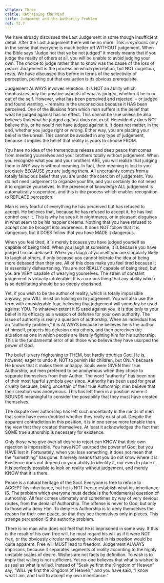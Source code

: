 ```yaml
---
chapter: Three
ctitle: Retraining the Mind
title: Judgement and the Authority Problem
ref: T3.7
---
```


We have already discussed the Last Judgement in some though insufficient
detail. After the Last Judgement there will be no more. This is symbolic
only in the sense that everyone is much better off WITHOUT judgement.
When the Bible says “Judge not that ye be not judged” it merely means
that if you judge the reality of others at all, you will be unable to
avoid judging your own. The choice to judge rather than to know was the
cause of the loss of peace. Judgement is the process on which
perception, but NOT cognition, rests. We have discussed this before in
terms of the selectivity of perception, pointing out that evaluation is
its obvious prerequisite.

Judgement ALWAYS involves rejection. It is NOT an ability which
emphasizes only the positive aspects of what is judged, whether it be in
or out of the self. However, what has been perceived and rejected, – or
judged and found wanting, – remains in the unconscious because it HAS
been perceived. One of the illusions from which man suffers is the
belief that what he judged against has
no effect. This cannot be true unless he also believes that what he
judged against does not exist. He evidently does NOT believe this, or he
would not have judged against it. It does not matter, in the end,
whether you judge right or wrong. Either way, you are placing your
belief in the unreal. This cannot be avoided in any type of judgement,
because it implies the belief that reality is yours to choose FROM.

You have no idea of the tremendous release and deep peace that comes
from meeting yourselves and your brothers totally without judgement.
When you recognize what you and your brothers ARE, you will realize that
judging them in ANY way is without meaning. In fact, their meaning is
lost to you precisely BECAUSE you are judging them. All uncertainty
comes from a totally fallacious belief that you are under the coercion
of judgement. You do not need judgement to organize your life, and you
certainly do not need it to organize yourselves. In the presence of
knowledge ALL judgement is automatically suspended, and this is the
process which enables recognition to REPLACE perception.

Man is very fearful of everything he has perceived but has refused to
accept. He believes that, because he has refused to accept it, he has
lost control over it. This is why he sees it in nightmares, or in
pleasant disguises in what seem to be his happier dreams. Nothing that
you have refused to accept can be brought into awareness. It does NOT
follow that it is dangerous, but it DOES follow that you have MADE it
dangerous.

When you feel tired, it is merely because you have judged yourself as
capable of being tired. When you laugh at someone, it is because you
have judged him as debased. When you laugh at yourself you are singularly
likely to laugh at others, if only because you cannot tolerate the idea
of being more debased than they are. All of this does make you feel
tired because it is essentially disheartening. You are not REALLY
capable of being tired, but you are VERY capable of wearying yourselves.
The strain of constant judgement is virtually intolerable. It is a
curious thing that any ability which is so debilitating should be so
deeply cherished.

Yet, if you wish to be the author of reality, which is totally
impossible anyway, you WILL insist on holding on to judgement. You
will also use the term with considerable fear, believing that judgement
will someday be used against YOU. To whatever extent it IS used against
you, it is due only to your belief in its efficacy as a weapon of
defense for your own authority. The issue of authority is really a
question of authorship. When an individual has an “authority problem,” it
is ALWAYS because he believes he is the author of himself, projects his
delusion onto others, and then perceives the situation as one in which
people are literally fighting him for his authorship. This is the
fundamental error of all those who believe they have usurped the power
of God.

The belief is very frightening to THEM, but hardly troubles God. He is,
however, eager to undo it, NOT to punish His children, but ONLY because
He knows that it makes them unhappy. Souls were GIVEN their true
Authorship, but men preferred to be anonymous when they chose to
separate themselves from their Author. The word “authority” has been one
of their most fearful symbols ever since. Authority has been used for
great cruelty because, being uncertain of their true Authorship, men
believe that their creation was anonymous. This has left them in a
position where it SOUNDS meaningful to consider the possibility that
they must have created themselves.

The dispute over authorship has left such uncertainty in the minds of
men that some have even doubted whether they really exist at all.
Despite the apparent contradiction in this position, it is in one sense
more tenable than the view that they created themselves. At least it
acknowledges the fact that SOME true authorship is necessary for
existence.

Only those who give over all desire to reject can KNOW that their own
rejection is impossible. You have NOT usurped the power of God, but you
HAVE lost it. Fortunately, when you lose something, it does not mean
that the “something” has gone. It merely means that you do not know
where it is. Existence does not depend on your ability to identify it,
nor even to place it. It is perfectly possible to look on reality
without judgement, and merely KNOW that it is there.

Peace is a natural heritage of the Soul. Everyone is free to refuse to
ACCEPT his inheritance, but he is NOT free to establish what his
inheritance IS. The problem which everyone must decide is the
fundamental question of authorship. All fear comes ultimately and
sometimes by way of very devious routes, from the denial of
Authorship. The offense is never to God, but only to those who deny Him.
To deny His Authorship is to deny themselves the reason for their own
peace, so that they see themselves only in pieces. This strange
perception IS the authority problem.

There is no man who does not feel that he is imprisoned in some way. If
this is the result of his own free will, he must regard his will as if
it were NOT free, or the obviously circular reasoning involved in his
position would be quite apparent. Free will MUST lead to freedom.
Judgement ALWAYS imprisons, because it separates segments of reality
according to the highly unstable scales of desire. Wishes are not facts
by definition. To wish is to imply that willing is not sufficient. Yet
no-one believes that what is wished is as real as what is willed.
Instead of “Seek ye first the Kingdom of Heaven” say, “WILL ye first the
Kingdom of Heaven,” and you have said, “I know what I am, and I will to
accept my own inheritance.”

